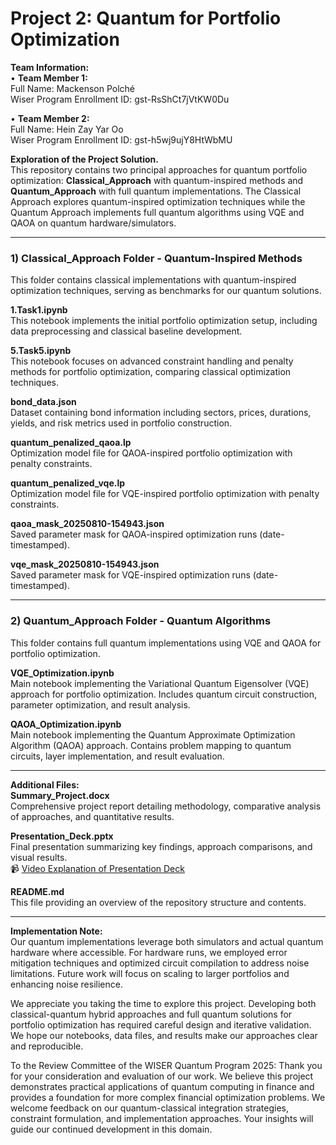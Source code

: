 # Project 2: Quantum for Portfolio Optimization

**Team Information:**  
• **Team Member 1:**  
Full Name: Mackenson Polché  
Wiser Program Enrollment ID: gst-RsShCt7jVtKW0Du  

• **Team Member 2:**  
Full Name: Hein Zay Yar Oo  
Wiser Program Enrollment ID: gst-h5wj9ujY8HtWbMU  

**Exploration of the Project Solution.**  
This repository contains two principal approaches for quantum portfolio optimization: **Classical_Approach** with quantum-inspired methods and **Quantum_Approach** with full quantum implementations. The Classical Approach explores quantum-inspired optimization techniques while the Quantum Approach implements full quantum algorithms using VQE and QAOA on quantum hardware/simulators.  

---

### **1) Classical_Approach Folder - Quantum-Inspired Methods**  
This folder contains classical implementations with quantum-inspired optimization techniques, serving as benchmarks for our quantum solutions.

**1.Task1.ipynb**  
This notebook implements the initial portfolio optimization setup, including data preprocessing and classical baseline development.

**5.Task5.ipynb**  
This notebook focuses on advanced constraint handling and penalty methods for portfolio optimization, comparing classical optimization techniques.

**bond_data.json**  
Dataset containing bond information including sectors, prices, durations, yields, and risk metrics used in portfolio construction.

**quantum_penalized_qaoa.lp**  
Optimization model file for QAOA-inspired portfolio optimization with penalty constraints.

**quantum_penalized_vqe.lp**  
Optimization model file for VQE-inspired portfolio optimization with penalty constraints.

**qaoa_mask_20250810-154943.json**  
Saved parameter mask for QAOA-inspired optimization runs (date-timestamped).

**vqe_mask_20250810-154943.json**  
Saved parameter mask for VQE-inspired optimization runs (date-timestamped).

---

### **2) Quantum_Approach Folder - Quantum Algorithms**  
This folder contains full quantum implementations using VQE and QAOA for portfolio optimization.

**VQE_Optimization.ipynb**  
Main notebook implementing the Variational Quantum Eigensolver (VQE) approach for portfolio optimization. Includes quantum circuit construction, parameter optimization, and result analysis.

**QAOA_Optimization.ipynb**  
Main notebook implementing the Quantum Approximate Optimization Algorithm (QAOA) approach. Contains problem mapping to quantum circuits, layer implementation, and result evaluation.

---

**Additional Files:**  
**Summary_Project.docx**  
Comprehensive project report detailing methodology, comparative analysis of approaches, and quantitative results.

**Presentation_Deck.pptx**  
Final presentation summarizing key findings, approach comparisons, and visual results.  
📹 [Video Explanation of Presentation Deck](https://drive.google.com/file/d/1XUs6XI8d-iXvxbAhGx-bG_7zMuyher1S/view?usp=sharing)

**README.md**  
This file providing an overview of the repository structure and contents.

---

**Implementation Note:**  
Our quantum implementations leverage both simulators and actual quantum hardware where accessible. For hardware runs, we employed error mitigation techniques and optimized circuit compilation to address noise limitations. Future work will focus on scaling to larger portfolios and enhancing noise resilience.

We appreciate you taking the time to explore this project. Developing both classical-quantum hybrid approaches and full quantum solutions for portfolio optimization has required careful design and iterative validation. We hope our notebooks, data files, and results make our approaches clear and reproducible.

To the Review Committee of the WISER Quantum Program 2025: Thank you for your consideration and evaluation of our work. We believe this project demonstrates practical applications of quantum computing in finance and provides a foundation for more complex financial optimization problems. We welcome feedback on our quantum-classical integration strategies, constraint formulation, and implementation approaches. Your insights will guide our continued development in this domain.
